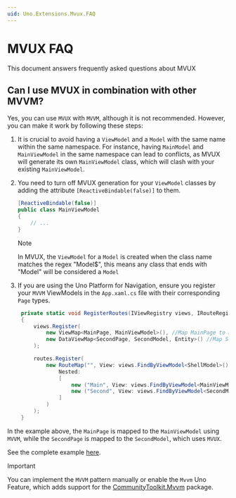 ```yaml
---
uid: Uno.Extensions.Mvux.FAQ
---
```


# MVUX FAQ

This document answers frequently asked questions about MVUX

## Can I use MVUX in combination with other MVVM?

Yes, you can use `MVUX` with `MVVM`, although it is not recommended. However, you can make it work by following these steps:

1. It is crucial to avoid having a `ViewModel` and a `Model` with the same name within the same namespace. For instance, having `MainModel` and `MainViewModel` in the same namespace can lead to conflicts, as MVUX will generate its own `MainViewModel` class, which will clash with your existing `MainViewModel`.

2. You need to turn off MVUX generation for your `ViewModel` classes by adding the attribute `[ReactiveBindable(false)]` to them.

   ```csharp
   [ReactiveBindable(false)]
   public class MainViewModel
   {
       // ...
   }
   ```

    > [!NOTE]
    > In MVUX, the `ViewModel` for a `Model` is created when the class name matches the regex "Model$", this means any class that ends with "Model" will be considered a `Model`

3. If you are using the Uno Platform for Navigation, ensure you register your `MVVM` ViewModels in the `App.xaml.cs` file with their corresponding `Page` types.

   ```csharp
    private static void RegisterRoutes(IViewRegistry views, IRouteRegistry routes)
    {
        views.Register(
            new ViewMap<MainPage, MainViewModel>(), //Map MainPage to MainViewModel (MVVM)
            new DataViewMap<SecondPage, SecondModel, Entity>() //Map SecondPage to SecondModel (MVUX)
        );

        routes.Register(
            new RouteMap("", View: views.FindByViewModel<ShellModel>(),
                Nested:
                [
                    new ("Main", View: views.FindByViewModel<MainViewModel>(), IsDefault:true),
                    new ("Second", View: views.FindByViewModel<SecondModel>()),
                ]
            )
        );
    }
   ```

In the example above, the `MainPage` is mapped to the `MainViewModel` using `MVVM`, while the `SecondPage` is mapped to the `SecondModel`, which uses `MVUX`.

See the complete example [here](https://github.com/unoplatform/Uno.Samples/tree/master/UI/CombiningMVUXAndMVVM).

> [!IMPORTANT]
> You can implement the `MVVM` pattern manually or enable the `Mvvm` Uno Feature, which adds support for the [CommunityToolkit.Mvvm](https://www.nuget.org/packages/CommunityToolkit.Mvvm) package.
